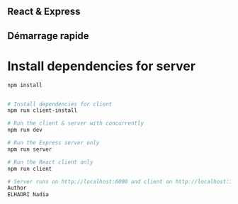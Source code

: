 ## React & Express


## Démarrage rapide
# Install dependencies for server
```bash
npm install


# Install dependencies for client
npm run client-install

# Run the client & server with concurrently
npm run dev

# Run the Express server only
npm run server

# Run the React client only
npm run client

# Server runs on http://localhost:6000 and client on http://localhost:3000
Author
ELHADRI Nadia

